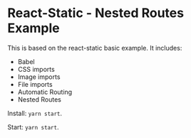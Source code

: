 # React-Static - Nested Routes Example

This is based on the react-static basic example. It includes:
- Babel
- CSS imports
- Image imports
- File imports
- Automatic Routing
- Nested Routes

Install: `yarn start`.

Start: `yarn start`.